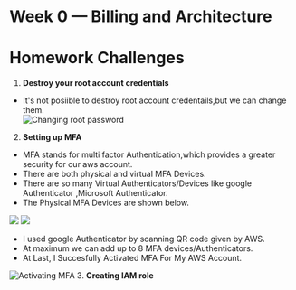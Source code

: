 # Week 0 — Billing and Architecture

# Homework Challenges
1. **Destroy your root account credentials**
* It's not posiible to destroy root account credentails,but we can change them.  
![Changing root password](https://github.com/Dileep-royal/aws-bootcamp-cruddur-2023/blob/main/_docs/homework%20images/root%20password%20changing.jpeg)
2. **Setting up MFA**
* MFA stands for multi factor Authentication,which provides a greater security for our aws account.
* There are both physical and virtual MFA Devices.
* There are so many Virtual Authenticators/Devices like google Authenticator ,Microsoft Authenticator.
* The Physical MFA Devices are shown below.  

![](https://m.media-amazon.com/images/I/41lUoxgIWPL._AC_SX466_.jpg)
![](https://miro.medium.com/v2/resize:fit:750/format:webp/1*fE0PS7xtNJhe0aH6QsTQtQ.jpeg)
* I used google Authenticator by scanning QR code given by AWS.
* At maximum we can add up to 8 MFA devices/Authenticators.
* At Last, I Succesfully Activated MFA For My AWS Account.  

![Activating MFA](https://github.com/Dileep-royal/aws-bootcamp-cruddur-2023/blob/main/_docs/homework%20images/mfa%26usergroups.jpeg)
3. **Creating IAM role**

